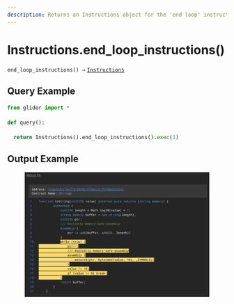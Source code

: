 ```yaml
---
description: Returns an Instructions object for the 'end loop' instructions.
---
```


# Instructions.end\_loop\_instructions()

`end_loop_instructions() →` [`Instructions`](./)

## Query Example

```python
from glider import *

def query():
  
  return Instructions().end_loop_instructions().exec(1)
```

## Output Example

<figure><img src="../../.gitbook/assets/image (249).png" alt=""><figcaption></figcaption></figure>
